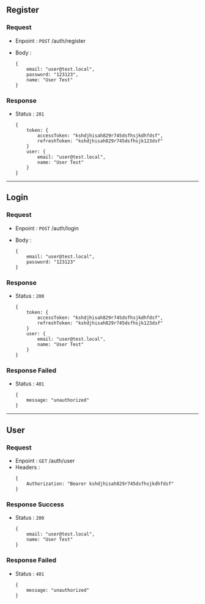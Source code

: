 ## Register

### Request
- Enpoint : `POST` /auth/register
- Body : 

    ```
    {
        email: "user@test.local",
        password: "123123",
        name: "User Test"
    }
    ```

### Response
- Status : `201`

    ```
    {
        token: {
            accessToken: "kshdjhisah829r745dsfhsjkdhfdsf",
            refreshToken: "kshdjhisah829r745dsfhsjk123dsf"
        } 
        user: {
            email: "user@test.local",
            name: "User Test"
        }
    }
    ```

---

## Login

### Request
- Enpoint : `POST` /auth/login
- Body : 

    ```
    {
        email: "user@test.local",
        password: "123123"
    }
    ```

### Response
- Status : `200`

    ```
    {
        token: {
            accessToken: "kshdjhisah829r745dsfhsjkdhfdsf",
            refreshToken: "kshdjhisah829r745dsfhsjk123dsf"
        } 
        user: {
            email: "user@test.local",
            name: "User Test"
        }
    }
    ```
### Response Failed
- Status : `401`

    ```
    {
        message: "unauthorized"
    }
    ```
---


## User

### Request
- Enpoint : `GET` /auth/user
- Headers :
    ```
    {
        Authorization: "Bearer kshdjhisah829r745dsfhsjkdhfdsf"
    }
    ```

### Response Success
- Status : `200`

    ```
    {
        email: "user@test.local",
        name: "User Test"
    }
    ```

### Response Failed
- Status : `401`

    ```
    {
        message: "unauthorized"
    }
    ```